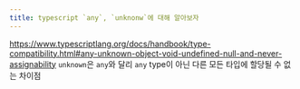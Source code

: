 ```yaml
---
title: typescript `any`, `unknonw`에 대해 알아보자
---
```

https://www.typescriptlang.org/docs/handbook/type-compatibility.html#any-unknown-object-void-undefined-null-and-never-assignability
`unknown`은 `any`와 달리 `any` type이 아닌 다른 모든 타입에 할당될 수 없는 차이점